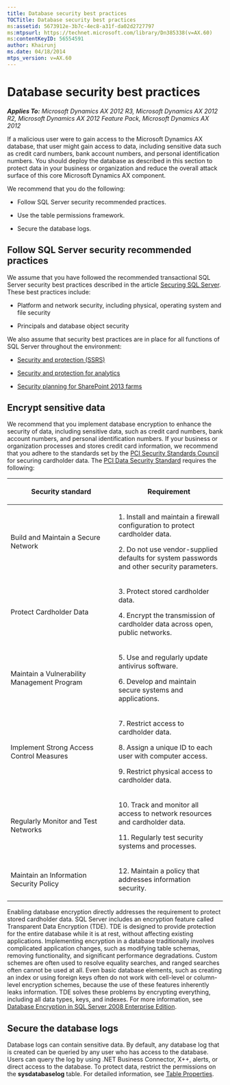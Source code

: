 ```yaml
---
title: Database security best practices
TOCTitle: Database security best practices
ms:assetid: 5673912e-3b7c-4ec8-a31f-da02d2727797
ms:mtpsurl: https://technet.microsoft.com/library/Dn385338(v=AX.60)
ms:contentKeyID: 56554591
author: Khairunj
ms.date: 04/18/2014
mtps_version: v=AX.60
---
```


# Database security best practices 


_**Applies To:** Microsoft Dynamics AX 2012 R3, Microsoft Dynamics AX 2012 R2, Microsoft Dynamics AX 2012 Feature Pack, Microsoft Dynamics AX 2012_

If a malicious user were to gain access to the Microsoft Dynamics AX database, that user might gain access to data, including sensitive data such as credit card numbers, bank account numbers, and personal identification numbers. You should deploy the database as described in this section to protect data in your business or organization and reduce the overall attack surface of this core Microsoft Dynamics AX component.

We recommend that you do the following:

  - Follow SQL Server security recommended practices.

  - Use the table permissions framework.

  - Secure the database logs.

## Follow SQL Server security recommended practices

We assume that you have followed the recommended transactional SQL Server security best practices described in the article [Securing SQL Server](http://msdn.microsoft.com/en-us/library/bb283235.aspx). These best practices include:

  - Platform and network security, including physical, operating system and file security

  - Principals and database object security

We also assume that security best practices are in place for all functions of SQL Server throughout the environment:

  - [Security and protection (SSRS)](http://msdn.microsoft.com/en-us/library/bb522728.aspx)

  - [Security and protection for analytics](security-and-protection-for-analytics.md)

  - [Security planning for SharePoint 2013 farms](http://technet.microsoft.com/en-us/library/hh377941.aspx)

## Encrypt sensitive data

We recommend that you implement database encryption to enhance the security of data, including sensitive data, such as credit card numbers, bank account numbers, and personal identification numbers. If your business or organization processes and stores credit card information, we recommend that you adhere to the standards set by the [PCI Security Standards Council](http://go.microsoft.com/fwlink/?linkid=119942) for securing cardholder data. The [PCI Data Security Standard](http://go.microsoft.com/fwlink/?linkid=119943) requires the following:

<table>
<colgroup>
<col style="width: 50%" />
<col style="width: 50%" />
</colgroup>
<thead>
<tr class="header">
<th><p>Security standard</p></th>
<th><p>Requirement</p></th>
</tr>
</thead>
<tbody>
<tr class="odd">
<td><p>Build and Maintain a Secure Network</p></td>
<td><p>1. Install and maintain a firewall configuration to protect cardholder data.</p>
<p>2. Do not use vendor-supplied defaults for system passwords and other security parameters.</p></td>
</tr>
<tr class="even">
<td><p>Protect Cardholder Data</p></td>
<td><p>3. Protect stored cardholder data.</p>
<p>4. Encrypt the transmission of cardholder data across open, public networks.</p></td>
</tr>
<tr class="odd">
<td><p>Maintain a Vulnerability Management Program</p></td>
<td><p>5. Use and regularly update antivirus software.</p>
<p>6. Develop and maintain secure systems and applications.</p></td>
</tr>
<tr class="even">
<td><p>Implement Strong Access Control Measures</p></td>
<td><p>7. Restrict access to cardholder data.</p>
<p>8. Assign a unique ID to each user with computer access.</p>
<p>9. Restrict physical access to cardholder data.</p></td>
</tr>
<tr class="odd">
<td><p>Regularly Monitor and Test Networks</p></td>
<td><p>10. Track and monitor all access to network resources and cardholder data.</p>
<p>11. Regularly test security systems and processes.</p></td>
</tr>
<tr class="even">
<td><p>Maintain an Information Security Policy</p></td>
<td><p>12. Maintain a policy that addresses information security.</p></td>
</tr>
</tbody>
</table>


Enabling database encryption directly addresses the requirement to protect stored cardholder data. SQL Server includes an encryption feature called Transparent Data Encryption (TDE). TDE is designed to provide protection for the entire database while it is at rest, without affecting existing applications. Implementing encryption in a database traditionally involves complicated application changes, such as modifying table schemas, removing functionality, and significant performance degradations. Custom schemes are often used to resolve equality searches, and ranged searches often cannot be used at all. Even basic database elements, such as creating an index or using foreign keys often do not work with cell-level or column-level encryption schemes, because the use of these features inherently leaks information. TDE solves these problems by encrypting everything, including all data types, keys, and indexes. For more information, see [Database Encryption in SQL Server 2008 Enterprise Edition](http://go.microsoft.com/fwlink/?linkid=119936).

## Secure the database logs

Database logs can contain sensitive data. By default, any database log that is created can be queried by any user who has access to the database. Users can query the log by using .NET Business Connector, X++, alerts, or direct access to the database. To protect data, restrict the permissions on the **sysdatabaselog** table. For detailed information, see [Table Properties](https://technet.microsoft.com/library/aa871620\(v=ax.60\)).

  


